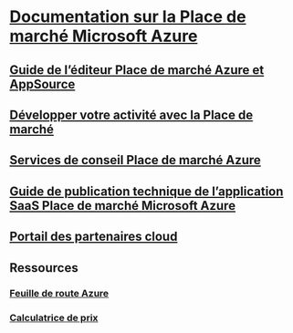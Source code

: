 # [Documentation sur la Place de marché Microsoft Azure](index.md)
## [Guide de l’éditeur Place de marché Azure et AppSource](marketplace-publishers-guide.md)
## [Développer votre activité avec la Place de marché](grow-your-business-azure-marketplace.md)
## [Services de conseil Place de marché Azure](consulting-services.md)
## [Guide de publication technique de l’application SaaS Place de marché Microsoft Azure](marketplace-saas-applications-technical-publishing-guide.md)
## [Portail des partenaires cloud](./cloud-partner-portal/cloud-partner-portal-what-is-the-cloud-partner-portal.md)
## Ressources
### [Feuille de route Azure](https://azure.microsoft.com/roadmap/)
### [Calculatrice de prix](https://azure.microsoft.com/pricing/calculator/)
